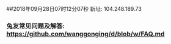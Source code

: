 ##2018年09月28日07时12分07秒 新址: 104.248.189.73
### 兔友常见问题及解答: https://github.com/wanggonging/d/blob/w/FAQ.md
